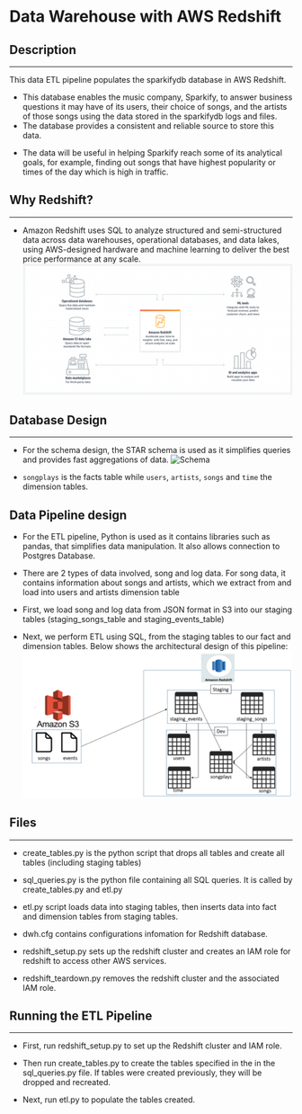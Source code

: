 # Data Warehouse with AWS Redshift

## Description
---
This data ETL pipeline populates the sparkifydb database in AWS Redshift.  
- This database enables the music  company, Sparkify, to answer business questions it may have of its users, their choice of songs, and the artists of those songs using the data stored in the sparkifydb logs and files.
- The database provides a consistent and reliable source to store this data.

* The data will be useful in helping Sparkify reach some of its analytical goals, for example, finding out songs that have highest popularity or times of the day which is high in traffic.

## Why Redshift?
--- 
* Amazon Redshift uses SQL to analyze structured and semi-structured data across data warehouses, operational databases, and data lakes, using AWS-designed hardware and machine learning to deliver the best price performance at any scale.
![Redshift](img/Redshift.png) 

## Database Design
---
* For the schema design, the STAR schema is used as it simplifies queries and provides fast aggregations of data.
![Schema](img/schema.PNG)

* `songplays` is the facts table while `users`, `artists`, `songs` and `time` the dimension tables.

## Data Pipeline design
* For the ETL pipeline, Python is used as it contains libraries such as pandas, that simplifies data manipulation. It also allows connection to Postgres Database.

* There are 2 types of data involved, song and log data. For song data, it contains information about songs and artists, which we extract from and load into users and artists dimension table

* First, we load song and log data from JSON format in S3 into our staging tables (staging_songs_table and staging_events_table)

* Next, we perform ETL using SQL, from the staging tables to our fact and dimension tables. Below shows the architectural design of this pipeline:
![architecture](img/architecture.PNG)

## Files
---
* create_tables.py is the python script that drops all tables and create all tables (including staging tables)

* sql_queries.py is the python file containing all SQL queries. It is called by create_tables.py and etl.py

* etl.py script loads data into staging tables, then inserts data into fact and dimension tables from staging tables.

* dwh.cfg contains configurations infomation for Redshift database.

* redshift_setup.py sets up the redshift cluster and creates an IAM role for redshift to access other AWS services.

* redshift_teardown.py removes the redshift cluster and the associated IAM role.

## Running the ETL Pipeline
---
* First, run redshift_setup.py to set up the Redshift cluster and IAM role.

* Then run create_tables.py to create the tables specified in the in the sql_queries.py file. If tables were created previously, they will be dropped and recreated.

* Next, run etl.py to populate the tables created.